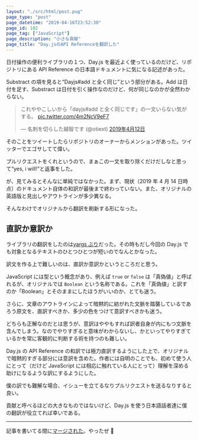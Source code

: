 ```yaml
---
layout: "./src/html/post.pug"
page_type: "post"
page_datetime: "2019-04-16T23:52:30"
page_id: 102
page_tag: ["JavaScript"]
page_description: "小さな貢献"
page_title: "Day.jsのAPI Referenceを翻訳した"
---
```


日付操作の便利ライブラリの１つ、Day.js を最近よく使っているのだけど、リポジトリにある API Reference の日本語ドキュメントに気になる記述があった。

Substract の項を見ると<q>Dayjs#add と全く同じ</q>という部分がある。Add は日付を足す、Substract は日付を引く操作なのだけど、何が同じなのかが全然わからない。

<blockquote class="twitter-tweet" data-lang="ja"><p lang="ja" dir="ltr">これややこしいから「dayjs#add と全く同じです」の一文いらない気がする。 <a href="https://t.co/4m2NcV9eF7">pic.twitter.com/4m2NcV9eF7</a></p>&mdash; 名刺を切らした越智です (@otiext) <a href="https://twitter.com/otiext/status/1116564960274857985?ref_src=twsrc%5Etfw">2019年4月12日</a></blockquote>
<script async src="https://platform.twitter.com/widgets.js"></script>

そのことをツイートしたらリポジトリのオーナーからメンションがあった。ツイッターでエゴサしてて偉い。

プルリクエストをくれというので、まぁこの一文を取り除くだけだしなと思って<q>yes, i will!</q>と返事をした。

が、見てみるとそんなに単純ではなかった。まず、現状（2019 年 4 月 14 日時点）のドキュメント自体の和訳が最後まで終わっていない。また、オリジナルの英語版と見出しやアウトラインが多少異なる。

そんなわけでオリジナルから翻訳を刷新する形になった。

## 直訳か意訳か

ライブラリの翻訳をしたのは[yargs ぶり](https://github.com/yargs/yargs/pull/254)だった。その時もだし今回の Day.js でも対象となるテキストのひとつひとつが短いのでなんとかなった。

訳文を作る上で難しいのは、直訳か意訳かというところだと思う。

JavaScript には型という概念があり、例えば `true` or `false` は「真偽値」と呼ばれるが、オリジナルでは `Boolean` という名称である。これを「真偽値」と訳すのか「Boolean」とそのままにしたほうがいいのか、とても迷う。

さらに、文章のアウトラインによって暗黙的に紡がれた文脈を踏襲しているであろう原文を、直訳すべきか、多少の色をつけて意訳すべきかも迷う。

どちらも正解なのだとは思うが、意訳はややもすれば訳者自身が内にもつ文脈を含んでしまう。なのでやりすぎると意味がわからないし、かといってやりすぎているかを常に客観的に判断する術を持つのも難しい。

Day.js の API Reference の和訳では極力直訳するようにした上で、オリジナルで暗黙的すぎる部分には意訳を含めた。作者には自明のことでも、初めて使う人にとって（だけど JavaScript には相応に触れている人にとって）理解を深める助けになるような訳にするようにした。

僕の訳でも難解な場合、イシューを立てるなりプルリクエストを送るなりすると良い。

貢献と呼べるほどの大きなものではないけど、Day.js を使う日本語話者達に僕の翻訳が役立てれば幸いである。

---

記事を書いてる間に[マージされた](https://github.com/iamkun/dayjs/pull/566)。やったぜ 🎉
